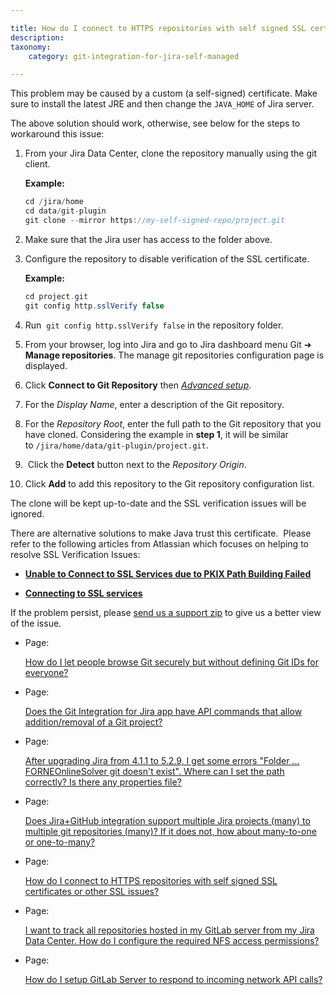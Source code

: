 ```yaml
---

title: How do I connect to HTTPS repositories with self signed SSL certificates or other SSL issues?
description:
taxonomy:
    category: git-integration-for-jira-self-managed

---
```

This problem may be caused by a custom (a self-signed) certificate. Make sure to install the latest JRE and then change the `JAVA_HOME` of Jira server.

The above solution should work, otherwise, see below for the steps to workaround this issue:

1.  From your Jira Data Center, clone the repository manually using the git client.

    **Example:**

    ```java
    cd /jira/home
    cd data/git-plugin
    git clone --mirror https://my-self-signed-repo/project.git
    ```

2.  Make sure that the Jira user has access to the folder above.

3.  Configure the repository to disable verification of the SSL certificate.

    **Example:**

    ```java
    cd project.git
    git config http.sslVerify false
    ```

4.  Run  `git config http.sslVerify false` in the repository folder.

5.  From your browser, log into Jira and go to Jira dashboard menu Git ➜ **Manage repositories**. The manage git repositories configuration page is displayed.

6.  Click **Connect to Git Repository** then [_Advanced setup_](/wiki/spaces/GIJDC/pages/1930397180/Connecting+a+repository+via+Advanced+setup).

7.  For the _Display Name_, enter a description of the Git repository.

8.  For the _Repository Root_, enter the full path to the Git repository that you have cloned. Considering the example in **step 1**, it will be similar to `/jira/home/data/git-plugin/project.git`.

9.   Click the **Detect** button next to the _Repository Origin_.

10.  Click **Add** to add this repository to the Git repository configuration list.


The clone will be kept up-to-date and the SSL verification issues will be ignored.

There are alternative solutions to make Java trust this certificate.  Please refer to the following articles from Atlassian which focuses on helping to resolve SSL Verification Issues:

*   [**Unable to Connect to SSL Services due to PKIX Path Building Failed**](https://confluence.atlassian.com/kb/unable-to-connect-to-ssl-services-due-to-pkix-path-building-failed-779355358.html)

*   [**Connecting to SSL services**](https://confluence.atlassian.com/jira/connecting-to-ssl-services-117455.html)


If the problem persist, please [send us a support zip](/wiki/spaces/GIJDC/pages/2039447557) to give us a better view of the issue.

*   Page:

    [How do I let people browse Git securely but without defining Git IDs for everyone?](/wiki/spaces/GIJDC/pages/2042331224)

*   Page:

    [Does the Git Integration for Jira app have API commands that allow addition/removal of a Git project?](/wiki/spaces/GIJDC/pages/2040627498)

*   Page:

    [After upgrading Jira from 4.1.1 to 5.2.9, I get some errors "Folder ... FORNEOnlineSolver git doesn't exist". Where can I set the path correctly? Is there any properties file?](/wiki/spaces/GIJDC/pages/2042331241)

*   Page:

    [Does Jira+GitHub integration support multiple Jira projects (many) to multiple git repositories (many)? If it does not, how about many-to-one or one-to-many?](/wiki/spaces/GIJDC/pages/2040627549)

*   Page:

    [How do I connect to HTTPS repositories with self signed SSL certificates or other SSL issues?](/wiki/spaces/GIJDC/pages/2042331271)

*   Page:

    [I want to track all repositories hosted in my GitLab server from my Jira Data Center. How do I configure the required NFS access permissions?](/wiki/spaces/GIJDC/pages/2040660424)

*   Page:

    [How do I setup GitLab Server to respond to incoming network API calls?](/wiki/spaces/GIJDC/pages/2040627711)